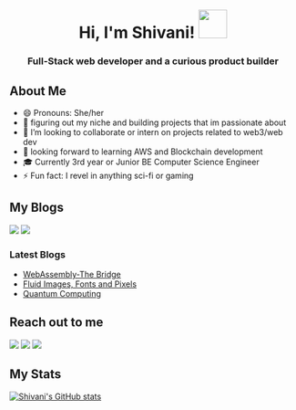 

<h1 align="center">
    Hi, I'm Shivani!  <img src="https://c.tenor.com/Wx9IEmZZXSoAAAAi/hi.gif" width="50px" height="50px">
</h1>
<h3 align="center">Full-Stack web developer and a curious product builder</h3>

## About Me
- 😄 Pronouns: She/her
- 🔭 figuring out my niche and building projects that im passionate about 
- 👯 I’m looking to collaborate or intern on projects related to web3/web dev
- 🌱 looking forward to learning AWS and Blockchain development
- 🎓 Currently 3rd year or Junior BE Computer Science Engineer
- ⚡ Fun fact: I revel in anything sci-fi or gaming

## My Blogs
![](	https://img.shields.io/badge/Medium-12100E?style=for-the-badge&logo=medium&logoColor=white)
![](https://img.shields.io/badge/Hashnode-2962FF?style=for-the-badge&logo=hashnode&logoColor=white)
### Latest Blogs
- [WebAssembly-The Bridge](https://medium.com/codex/webassembly-the-bridge-19d0e999064f)
- [Fluid Images, Fonts and Pixels](https://darcode.hashnode.dev/fluid-images-fonts-and-pixels)
- [Quantum Computing](https://medium.com/@shivanipothirajan/the-magic-of-quantum-computing-d3144c3adedd)
## Reach out to me
![](https://img.shields.io/badge/Gmail-D14836?style=for-the-badge&logo=gmail&logoColor=white)
![](https://img.shields.io/badge/Twitter-1DA1F2?style=for-the-badge&logo=twitter&logoColor=white)
![](https://img.shields.io/badge/LinkedIn-0077B5?style=for-the-badge&logo=linkedin&logoColor=white)


## My Stats
[![Shivani's GitHub stats](https://github-readme-stats.vercel.app/api?username=Shivani-1524&theme=radical)](https://github.com/Shivani-1524/github-readme-stats)


<!--
**Shivani-1524/Shivani-1524** is a ✨ _special_ ✨ repository because its `README.md` (this file) appears on your GitHub profile.

Here are some ideas to get you started:

-  I’m currently working on ...
- 🌱 I’m currently learning ...

- 🤔 I’m looking for help with ...
- 💬 Ask me about ...
- 📫 How to reach me: ...
- 😄 Pronouns: ...
- ⚡ Fun fact: ...
-->
